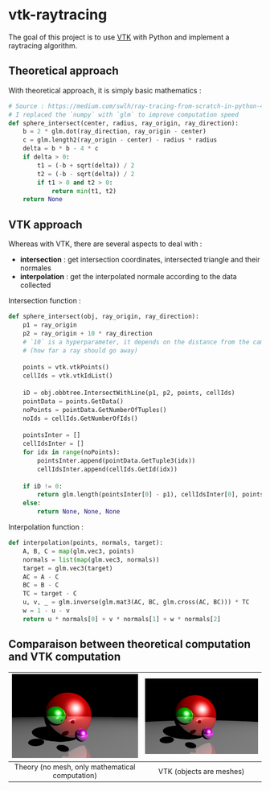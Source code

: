 # vtk-raytracing

The goal of this project is to use [VTK](https://pypi.org/project/vtk/) with Python and implement a raytracing algorithm.

## Theoretical approach

With theoretical approach, it is simply basic mathematics :

```python
# Source : https://medium.com/swlh/ray-tracing-from-scratch-in-python-41670e6a96f9
# I replaced the `numpy` with `glm` to improve computation speed
def sphere_intersect(center, radius, ray_origin, ray_direction):
    b = 2 * glm.dot(ray_direction, ray_origin - center)
    c = glm.length2(ray_origin - center) - radius * radius
    delta = b * b - 4 * c
    if delta > 0:
        t1 = (-b + sqrt(delta)) / 2
        t2 = (-b - sqrt(delta)) / 2
        if t1 > 0 and t2 > 0:
            return min(t1, t2)
    return None
```

## VTK approach

Whereas with VTK, there are several aspects to deal with :
- **intersection** : get intersection coordinates, intersected triangle and their normales
- **interpolation** : get the interpolated normale according to the data collected

Intersection function :
```python
def sphere_intersect(obj, ray_origin, ray_direction):
    p1 = ray_origin
    p2 = ray_origin + 10 * ray_direction
    # `10` is a hyperparameter, it depends on the distance from the camera to objects
    # (how far a ray should go away)

    points = vtk.vtkPoints()
    cellIds = vtk.vtkIdList()

    iD = obj.obbtree.IntersectWithLine(p1, p2, points, cellIds)
    pointData = points.GetData()
    noPoints = pointData.GetNumberOfTuples()
    noIds = cellIds.GetNumberOfIds()

    pointsInter = []
    cellIdsInter = []
    for idx in range(noPoints):
        pointsInter.append(pointData.GetTuple3(idx))
        cellIdsInter.append(cellIds.GetId(idx))

    if iD != 0:
        return glm.length(pointsInter[0] - p1), cellIdsInter[0], pointsInter[0]
    else:
        return None, None, None
```

Interpolation function :
```python
def interpolation(points, normals, target):
    A, B, C = map(glm.vec3, points)
    normals = list(map(glm.vec3, normals))
    target = glm.vec3(target)
    AC = A - C
    BC = B - C
    TC = target - C
    u, v, _ = glm.inverse(glm.mat3(AC, BC, glm.cross(AC, BC))) * TC
    w = 1 - u - v
    return u * normals[0] + v * normals[1] + w * normals[2]
```

## Comparaison between theoretical computation and VTK computation

|    ![](./images/theoretical-raytracing.png)     | ![](./images/output.png) |
| :---------------------------------------------: | :----------------------: |
| Theory (no mesh, only mathematical computation) | VTK (objects are meshes) |
